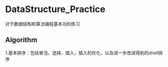 # DataStructure_Practice
对于数据结构和算法编程基本功的练习

## Algorithm

1.基本排序：包括冒泡，选择，插入，插入的优化，以及进一步改进得到的shell排序
